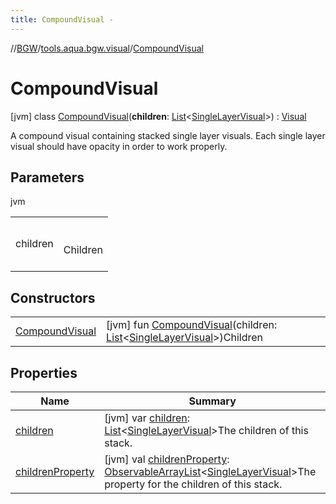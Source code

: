 ```yaml
---
title: CompoundVisual -
---
```

//[BGW](../../../index.md)/[tools.aqua.bgw.visual](../index.md)/[CompoundVisual](index.md)



# CompoundVisual  
 [jvm] class [CompoundVisual](index.md)(**children**: [List](https://kotlinlang.org/api/latest/jvm/stdlib/kotlin.collections/-list/index.html)<[SingleLayerVisual](../-single-layer-visual/index.md)>) : [Visual](../-visual/index.md)

A compound visual containing stacked single layer visuals. Each single layer visual should have opacity in order to work properly.

   


## Parameters  
  
jvm  
  
| | |
|---|---|
| <a name="tools.aqua.bgw.visual/CompoundVisual///PointingToDeclaration/"></a>children| <a name="tools.aqua.bgw.visual/CompoundVisual///PointingToDeclaration/"></a><br><br>Children<br><br>|
  


## Constructors  
  
| | |
|---|---|
| <a name="tools.aqua.bgw.visual/CompoundVisual/CompoundVisual/#kotlin.collections.List[tools.aqua.bgw.visual.SingleLayerVisual]/PointingToDeclaration/"></a>[CompoundVisual](-compound-visual.md)| <a name="tools.aqua.bgw.visual/CompoundVisual/CompoundVisual/#kotlin.collections.List[tools.aqua.bgw.visual.SingleLayerVisual]/PointingToDeclaration/"></a> [jvm] fun [CompoundVisual](-compound-visual.md)(children: [List](https://kotlinlang.org/api/latest/jvm/stdlib/kotlin.collections/-list/index.html)<[SingleLayerVisual](../-single-layer-visual/index.md)>)Children   <br>|


## Properties  
  
|  Name |  Summary | 
|---|---|
| <a name="tools.aqua.bgw.visual/CompoundVisual/children/#/PointingToDeclaration/"></a>[children](children.md)| <a name="tools.aqua.bgw.visual/CompoundVisual/children/#/PointingToDeclaration/"></a> [jvm] var [children](children.md): [List](https://kotlinlang.org/api/latest/jvm/stdlib/kotlin.collections/-list/index.html)<[SingleLayerVisual](../-single-layer-visual/index.md)>The children of this stack.   <br>|
| <a name="tools.aqua.bgw.visual/CompoundVisual/childrenProperty/#/PointingToDeclaration/"></a>[childrenProperty](children-property.md)| <a name="tools.aqua.bgw.visual/CompoundVisual/childrenProperty/#/PointingToDeclaration/"></a> [jvm] val [childrenProperty](children-property.md): [ObservableArrayList](../../tools.aqua.bgw.observable/-observable-array-list/index.md)<[SingleLayerVisual](../-single-layer-visual/index.md)>The property for the children of this stack.   <br>|

